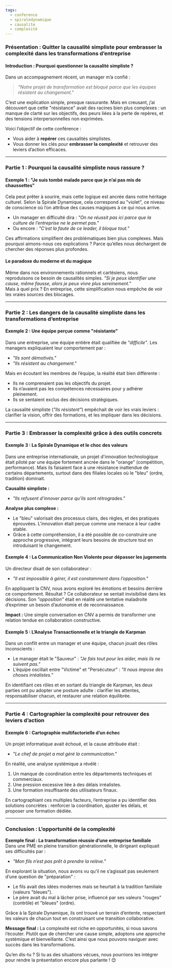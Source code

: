```yaml
---
tags:
  - conference
  - spiraledynamique
  - causalite
  - complexité
---
```

### **Présentation : Quitter la causalité simpliste pour embrasser la complexité dans les transformations d’entreprise**  

#### **Introduction : Pourquoi questionner la causalité simpliste ?**  
Dans un accompagnement récent, un manager m’a confié :  
> _"Notre projet de transformation est bloqué parce que les équipes résistent au changement."_  

C’est une explication simple, presque rassurante. Mais en creusant, j’ai découvert que cette "résistance" avait des racines bien plus complexes : un manque de clarté sur les objectifs, des peurs liées à la perte de repères, et des tensions interpersonnelles non exprimées.  

Voici l’objectif de cette conférence :  
- Vous aider à **repérer** ces causalités simplistes.  
- Vous donner les clés pour **embrasser la complexité** et retrouver des leviers d’action efficaces.  

---  

### **Partie 1 : Pourquoi la causalité simpliste nous rassure ?**  
#### **Exemple 1 : "Je suis tombé malade parce que je n’ai pas mis de chaussettes"**  
Cela peut prêter à sourire, mais cette logique est ancrée dans notre héritage culturel. Selon la Spirale Dynamique, cela correspond au "violet", ce niveau de conscience où l’on attribue des causes magiques à ce qui nous arrive.  
- Un manager en difficulté dira : _"On ne réussit pas ici parce que la culture de l’entreprise ne le permet pas."_  
- Ou encore : _"C’est la faute de ce leader, il bloque tout."_  

Ces affirmations simplifient des problématiques bien plus complexes. Mais pourquoi aimons-nous ces explications ? Parce qu’elles nous déchargent de chercher des réponses plus profondes.  

#### **Le paradoxe du moderne et du magique**  
Même dans nos environnements rationnels et cartésiens, nous reproduisons ce besoin de causalités simples. _"Si je peux identifier une cause, même fausse, alors je peux vivre plus sereinement."_  
Mais à quel prix ? En entreprise, cette simplification nous empêche de voir les vraies sources des blocages.  

---

### **Partie 2 : Les dangers de la causalité simpliste dans les transformations d’entreprise**  
#### **Exemple 2 : Une équipe perçue comme "résistante"**  
Dans une entreprise, une équipe entière était qualifiée de _"difficile"_. Les managers expliquaient leur comportement par :  
- _"Ils sont démotivés."_  
- _"Ils résistent au changement."_  

Mais en écoutant les membres de l’équipe, la réalité était bien différente :  
- Ils ne comprenaient pas les objectifs du projet.  
- Ils n’avaient pas les compétences nécessaires pour y adhérer pleinement.  
- Ils se sentaient exclus des décisions stratégiques.  

La causalité simpliste (_"Ils résistent"_) empêchait de voir les vrais leviers : clarifier la vision, offrir des formations, et les impliquer dans les décisions.  

---

### **Partie 3 : Embrasser la complexité grâce à des outils concrets**  
#### **Exemple 3 : La Spirale Dynamique et le choc des valeurs**  
Dans une entreprise internationale, un projet d'innovation technologique était piloté par une équipe fortement ancrée dans le "orange" (compétition, performance). Mais ils faisaient face à une résistance inattendue de certains départements, surtout dans des filiales locales où le "bleu" (ordre, tradition) dominait.  

**Causalité simpliste :**  
- _"Ils refusent d’innover parce qu’ils sont rétrogrades."_  

**Analyse plus complexe :**  
- Le "bleu" valorisait des processus clairs, des règles, et des pratiques éprouvées. L'innovation était perçue comme une menace à leur cadre stable.  
- Grâce à cette compréhension, il a été possible de co-construire une approche progressive, intégrant leurs besoins de structure tout en introduisant le changement.  

#### **Exemple 4 : La Communication Non Violente pour dépasser les jugements**  
Un directeur disait de son collaborateur :  
- _"Il est impossible à gérer, il est constamment dans l’opposition."_  

En appliquant la CNV, nous avons exploré les émotions et besoins derrière ce comportement. Résultat ? Ce collaborateur se sentait invisibilisé dans les décisions. Son _"opposition"_ était en réalité une tentative maladroite d’exprimer un besoin d’autonomie et de reconnaissance.  

**Impact :** Une simple conversation en CNV a permis de transformer une relation tendue en collaboration constructive.  

#### **Exemple 5 : L’Analyse Transactionnelle et le triangle de Karpman**  
Dans un conflit entre un manager et une équipe, chacun jouait des rôles inconscients :  
- Le manager était le "Sauveur" : _"Je fais tout pour les aider, mais ils ne suivent pas."_  
- L’équipe oscillait entre "Victime" et "Persécuteur" : _"Il nous impose des choses irréalistes."_  

En identifiant ces rôles et en sortant du triangle de Karpman, les deux parties ont pu adopter une posture adulte : clarifier les attentes, responsabiliser chacun, et restaurer une relation équilibrée.  

---

### **Partie 4 : Cartographier la complexité pour retrouver des leviers d’action**  
#### **Exemple 6 : Cartographie multifactorielle d’un échec**  
Un projet informatique avait échoué, et la cause attribuée était :  
- _"Le chef de projet a mal géré la communication."_  

En réalité, une analyse systémique a révélé :  
1. Un manque de coordination entre les départements techniques et commerciaux.  
2. Une pression excessive liée à des délais irréalistes.  
3. Une formation insuffisante des utilisateurs finaux.  

En cartographiant ces multiples facteurs, l’entreprise a pu identifier des solutions concrètes : renforcer la coordination, ajuster les délais, et proposer une formation dédiée.  

---

### **Conclusion : L’opportunité de la complexité**  
**Exemple final : La transformation réussie d’une entreprise familiale**  
Dans une PME en pleine transition générationnelle, le dirigeant expliquait ses difficultés par :  
- _"Mon fils n’est pas prêt à prendre la relève."_  

En explorant la situation, nous avons vu qu’il ne s’agissait pas seulement d’une question de "préparation" :  
- Le fils avait des idées modernes mais se heurtait à la tradition familiale (valeurs "bleues").  
- Le père avait du mal à lâcher prise, influencé par ses valeurs "rouges" (contrôle) et "bleues" (ordre).  

Grâce à la Spirale Dynamique, ils ont trouvé un terrain d’entente, respectant les valeurs de chacun tout en construisant une transition collaborative.  

**Message final :** La complexité est riche en opportunités, si nous savons l’écouter. Plutôt que de chercher une cause simple, adoptons une approche systémique et bienveillante. C’est ainsi que nous pouvons naviguer avec succès dans les transformations.  

Qu’en dis-tu ? Si tu as des situations vécues, nous pourrions les intégrer pour rendre la présentation encore plus parlante ! 😊